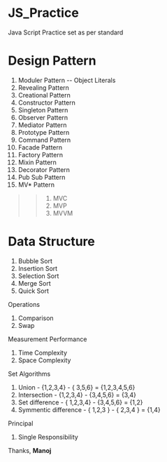 # JS_Practice
Java Script Practice set as per standard

# Design Pattern
1. Moduler Pattern -- Object Literals
2. Revealing Pattern
3. Creational Pattern
4. Constructor Pattern
5. Singleton Pattern
6. Observer Pattern
7. Mediator Pattern
8. Prototype Pattern
9. Command Pattern
10. Facade Pattern 
11. Factory Pattern
12. Mixin Pattern
13. Decorator Pattern
14. Pub Sub Pattern
15. MV* Pattern
>>1. MVC
>>2. MVP
>>3. MVVM

# Data Structure
1. Bubble Sort
2. Insertion Sort
3. Selection Sort
4. Merge Sort
5. Quick Sort

Operations
1. Comparison
2. Swap 

Measurement Performance
1. Time Complexity
2. Space Complexity

Set Algorithms
1. Union  - {1,2,3,4} - { 3,5,6} = {1,2,3,4,5,6}
2. Intersection - {1,2,3,4} - {3,4,5,6} = {3,4}
3. Set difference - { 1,2,3,4} - {3,4,5,6} = {1,2}
4. Symmentic difference - { 1,2,3 } - { 2,3,4 } = {1,4}


Principal 
1. Single Responsibility 

Thanks, 
<b>Manoj</b>

